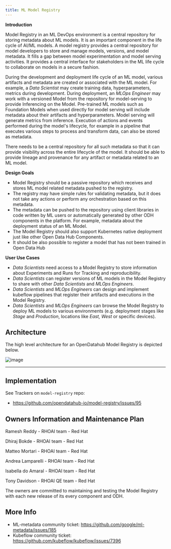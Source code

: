 ```yaml
---
title: ML Model Registry
---
```


**Introduction**

Model Registry in an ML DevOps environment is a central repository for storing metadata about ML models.
It is an important component in the life cycle of AI/ML models. 
A model registry provides a central repository for model developers to store and manage models, versions, and model metadata. 
It fills a gap between model experimentation and model serving activities. It provides a central interface for 
stakeholders in the ML life cycle to collaborate on models in a secure fashion.

During the development and deployment life cycle of an ML model, various artifacts and metadata are created or associated with the ML model.
For example, a *Data Scientist* may create training data, hyperparameters, metrics during development. 
During deployment, an *MLOps Engineer* may work with a versioned Model from the repository for model-serving to provide Inferencing on the Model. 
Pre-trained ML models such as Foundation Models when used directly for model serving will include metadata about their artifacts and hyperparameters. 
Model serving will generate metrics from inference. 
Execution of actions and events performed during the model's lifecycle, for example in a pipeline that executes various steps to process and transform data, can also be stored as metadata. 

There needs to be a central repository for all such metadata so that it can provide visibility across the entire lifecycle of the model. 
It should be able to provide lineage and provenance for any artifact or metadata related to an ML model. 

**Design Goals**

* Model Registry should be a passive repository which receives and stores ML model related metadata pushed to the registry.
* The registry may have simple rules for validating metadata, but it does not take any actions or perform any orchestration based on this metadata. 
* The metadata can be pushed to the repository using client libraries in code written by ML users or automatically generated by other ODH components in the platform. 
For example, metadata about the deployment status of an ML Model. 
* The Model Registry should also support Kubernetes native deployment just like other Open Data Hub Components. 
* It should be also possible to register a model that has not been trained in Open Data Hub

**User Use Cases**
- *Data Scientists* need access to a Model Registry to store information about Experiments and Runs for Tracking and reproducibility. 
- *Data Scientists* can register versions of ML models in the Model Registry to share with other *Data Scientists* and *MLOps Engineers*. 
- *Data Scientists* and *MLOps Engineers* can design and implement kubeflow pipelines that register their artifacts and executions in the Model Registry. 
- *Data Scientists* and *MLOps Engineers* can browse the Model Registry to deploy ML models to various environments (e.g. deployment stages like *Stage* and *Production*, locations like *East, West* or specific devices). 

## Architecture
The high level architecture for an OpenDatahub Model Registry is depicted below.

![image](https://github.com/opendatahub-io/opendatahub-community/assets/181691/62b9ea30-a1d2-47d6-8f97-c4bfa5ba8a88)

------------------------------------------------------------------------------------------------------------------------------

## Implementation
See Trackers on `model-registry` repo:
- https://github.com/opendatahub-io/model-registry/issues/95

## Owners Information and Maintenance Plan
Ramesh Reddy - RHOAI team - Red Hat

Dhiraj Bokde - RHOAI team - Red Hat

Matteo Mortari - RHOAI team - Red Hat

Andrea Lamparelli - RHOAI team - Red Hat

Isabella do Amaral - RHOAI team - Red Hat

Tony Davidson - RHOAI QE team - Red Hat

The owners are committed to maintaining and testing the Model Registry with each new release of its every component and ODH.

## More Info
- ML-metadata community ticket: https://github.com/google/ml-metadata/issues/185
- Kubeflow community ticket: https://github.com/kubeflow/kubeflow/issues/7396
